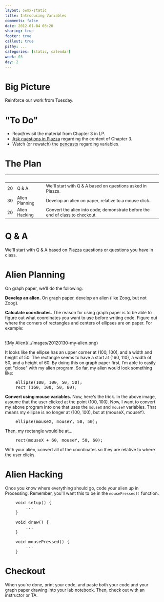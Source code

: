 ```yaml
---
layout: owmx-static
title: Introducing Variables
comments: false
date: 2012-01-04 03:20
sharing: true
footer: true
callout: true
pithy: ...
categories: [static, calendar]
week: 03
day: 2
---
```


# Big Picture
Reinforce our work from Tuesday.

# "To Do"
* Read/revisit the material from Chapter 3 in LP.
* [Ask questions in Piazza](http://piazza.com/class#spring2012/cmpsc195) regarding the content of Chapter 3.
* Watch (or rewatch) the [pencasts](../resources/resources.html) regarding variables.

# The Plan
&nbsp; |&nbsp; | &nbsp;
 :-- | :-- | :--
 20 | Q & A | We'll start with Q & A based on questions asked in Piazza.
 30 | Alien Planning | Develop an alien on paper, relative to a mouse click.
 20 | Alien Hacking | Convert the alien into code; demonstrate before the end of class to checkout.

# Q & A
We'll start with Q & A based on Piazza questions or questions you have in class.

# Alien Planning
On graph paper, we'll do the following:

**Develop an alien.** On graph paper, develop an alien (like Zoog, but not Zoog). 


**Calculate coordinates.** The reason for using graph paper is to be able to figure out what coordinates you want to use before writing code. Figure out where the corners of rectangles and centers of ellipses are on paper. For example:

<br/>
![My Alien](../images/20120130-my-alien.png)
<br/>

It looks like the ellipse has an upper corner at (100, 100), and a width and height of 50. The rectangle seems to have a start at (160, 110), a width of 50, and a height of 60. By doing this on graph paper first, I'm able to easily get "close" with my alien program. So far, my alien would look something like:

<pre>
	ellipse(100, 100, 50, 50);
	rect (160, 100, 50, 60);
</pre>


**Convert using mouse variables.** Now, here's the trick. In the above image, assume that the user clicked at the point (100, 100). Now, I want to convert my above program into one that uses the <code>mouseX</code> and <code>mouseY</code> variables. That means my ellipse is no longer at (100, 100), but at (mouseX, mouseY).

<pre>
	ellipse(mouseX, mouseY, 50, 50);
</pre>

Then, my rectangle would be at...

<pre>
	rect(mouseX + 60, mouseY, 50, 60);
</pre>

With your alien, convert all of the coordinates so they are relative to where the user clicks.

# Alien Hacking
Once you know where everything should go, code your alien up in Processing. Remember, you'll want this to be in the <code>mousePressed()</code> function.

<pre>
	void setup() {
		...
	}
	
	void draw() {
		...
	}
	
	void mousePressed() {
		...
	}
</pre>

# Checkout

When you're done, print your code, and paste both your code and your graph paper drawing into your lab notebook. Then, check out with an instructor or TA.

		